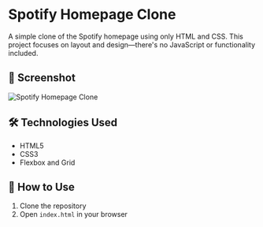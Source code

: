 # Spotify Homepage Clone

A simple clone of the Spotify homepage using only HTML and CSS. This project focuses on layout and design—there's no JavaScript or functionality included.

## 📸 Screenshot

![Spotify Homepage Clone](assets/spotify-clone.png)

## 🛠️ Technologies Used

- HTML5
- CSS3
- Flexbox and Grid

## 🚀 How to Use

1. Clone the repository
2. Open `index.html` in your browser
